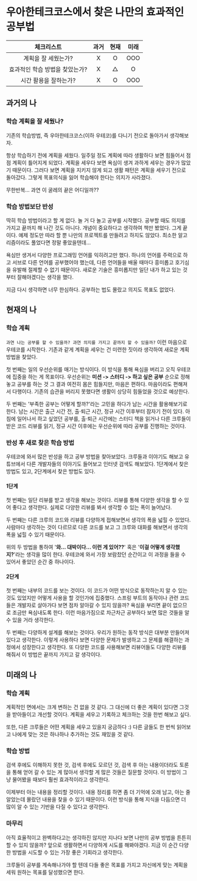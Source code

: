 # 우아한테크코스에서 찾은 나만의 효과적인 공부법
| 체크리스트 | 과거 | 현재 | 미래 |
|:---:|:---:|:---:|:---:|
| 계획을 잘 세웠는가? | X | O | OOO |
| 효과적인 학습 방법을 찾았는가? | X | △ | O |
| 시간 활용을 잘하는가? | X | O | OOO |

## 과거의 나

### 학습 계획을 잘 세웠나?

기존의 학습방법, 즉 우아한테크코스(이하 우테코)를 다니기 전으로 돌아가서 생각해보자.

항상 학습하기 전에 계획을 세웠다. 일주일 정도 계획에 따라 생활하다 보면 힘들어서 점점 계획이 틀어지게 되었다. 계획을 세우다 보면 욕심이 생겨 과하게 세우는 경우가 많았기 때문이다. 그러다 보면 계획을 지키지 않게 되고 생활 패턴은 계획을 세우기 전으로 돌아갔다. 그렇게 목표의식을 잃어 학습해야 한다는 의지가 사라졌다. 

무한반복... 과연 이 굴레의 끝은 어디일까??

### 학습 방법보단 반성

딱히 학습 방법이라고 할 게 없다. 놀 거 다 놀고 공부를 시작했다. 공부할 때도 의지를 가지고 끝까지 해 나간 것도 아니다. 개념이 중요하다고 생각하여 책만 봤었다. 그게 끝이다. 예제 정도만 따라 할 뿐 나만의 프로젝트를 만들려고 하지도 않았다. 최소한 알고리즘이라도 풀었다면 정말 좋았을텐데... 

욕심만 생겨서 다양한 프로그래밍 언어를 익히려고만 했다. 하나의 언어를 주력으로 하고 서브로 다른 언어를 공부했어야 했는데, 다른 언어들을 배울 때마다 흥미롭고 호기심을 유발해 절제할 수 없기 때문이다. 새로운 기술은 흥미롭지만 일단 내가 하고 있는 것부터 잘해야겠다는 생각을 했다.

지금 다시 생각하면 너무 한심하다. 공부하는 법도 몰랐고 의지도 목표도 없었다.

## 현재의 나

### 학습 계획

`과연 나는 공부를 할 수 있을까? 과연 의지를 가지고 끝까지 할 수 있을까?` 이런 마음으로 우테코를 시작한다. 기존과 같게 계획을 세우는 건 미련한 짓이라 생각하여 새로운 계획 방법을 찾았다.

첫 번째는 일의 우선순위를 매기는 방식이다. 이 방식을 통해 욕심을 버리고 오직 우테코에 집중을 하는 게 목표이다.
우선순위는 **미션 -> 스터디 -> 하고 싶은 공부** 순으로 정해놓고 공부를 하는 것
그 결과 여전히 몸은 힘들지만, 마음은 편하다. 마음이라도 편해져서 다행이다. 기존의 습관을 버리지 못했다면 생활이 상당히 힘들었을 것으로 예상한다.

두 번째는 '부족한 공부는 어떻게 할까?'라는 고민을 하다가 남는 시간을 활용해보기로 한다. 남는 시간은 출근 시간 전, 출·퇴근 시간, 정규 시간 이후부터 잠자기 전이 있다. 아침에 일어나서 하고 싶었던 공부를, 출·퇴근 시간에는 스터디 책을 읽거나 다른 크루들이 받은 코드 리뷰를 읽기, 정규 시간 이후에는 우선순위에 따라 공부를 진행하는 것이다.

### 반성 후 새로 찾은 학습 방법

우테코에 와서 많은 반성을 하고 공부 방법을 찾아보았다. 크루들과 이야기도 해보고 유튜브에서 다른 개발자들의 이야기도 들어보고 인터넷 검색도 해보았다. 1단계에서 찾은 방법도 있고, 2단계에서 찾은 방법도 있다.

#### 1단계

첫 번째는 일단 리뷰를 받고 생각을 해보는 것이다. 리뷰를 통해 다양한 생각을 할 수 있어 좋다고 생각한다. 실제로 다양한 리뷰를 봐서 생각할 수 있는 폭이 늘어났다. 

두 번째는 다른 크루의 코드와 리뷰를 다양하게 접해보면서 생각의 폭을 넓힐 수 있었다. 사람마다 생각하는 것이 다르므로 다른 코드를 보고 그 크루와 대화를 해보면서 생각의 폭을 넓힐 수 있기 때문이다. 

위의 두 방법을 통하여 '**와... 대박이다... 이런 게 있어??**' 혹은 '**이걸 어떻게 생각했지?**'라는 생각을 많이 한다. 우테코에 와서 가장 보람찼던 순간이고 이 과정을 들을 수 있어서 좋았던 순간 중 하나이다.

#### 2단계

첫 번째는 내부의 코드를 보는 것이다. 이 코드가 어떤 방식으로 동작하는지 알 수 있는 것도 있었지만 어떻게 사용을 할 것인가에 집중했다. 스프링 부트의 동작이나 관련 코드들은 개발자로 살아가다 보면 점차 알아갈 수 있지 않을까? 욕심을 부리면 끝이 없으므로 조금만 욕심내도록 한다. 이런 마음가짐으로 차근차근 공부하다 보면 많은 것들을 알 수 있을 거라 생각한다.

두 번째는 다양하게 설계를 해보는 것이다. 우리가 원하는 동작 방식은 대부분 만들어져 있다고 생각한다. 이렇게 사용하다 보면 다양한 문제가 발생하고 그 문제를 해결하는 과정에서 성장한다고 생각한다. 또 다양한 코드를 사용해보면 리뷰어들도 다양한 리뷰를 해줘서 이 방법은 끝까지 가지고 갈 생각이다.

## 미래의 나

### 학습 계획

계획적인 면에서는 크게 변하는 건 없을 것 같다. 그 대신에 더 좋은 계획이 있다면 그것을 받아들이고 개선할 것이다. 계획을 세우고 기록하고 체크하는 것을 한번 해보고 싶다.

또한, 다른 크루들은 어떤 계획을 세우고 있을지 궁금하다 :) 다른 글들도 한 번씩 읽어보고 나에게 맞는 것은 하나하나 추가하는 것도 재밌을 것 같다.

### 학습 방법

검색 후에도 이해하지 못한 것, 검색 후에도 모르던 것, 검색 후 아는 내용이더라도 토론을 통해 얻어 갈 수 있는 게 많아서 생각할 게 많은 것들은 질문할 것이다. 이 방법이 그냥 물어봤을 때보다 훨씬 효과적이라고 생각한다.

이제부터 아는 내용을 정리할 것이다. 내용 정리를 하면 좀 더 기억에 오래 남고, 아는 줄 알았는데 몰랐던 내용을 찾을 수 있기 때문이다. 이런 방식을 통해 지식을 다듬으면 더 많이 알 수 있는 기반을 다질 수 있다고 생각한다.

### 마무리

아직 효율적이고 완벽하다고는 생각하진 않지만 지나다 보면 나만의 공부 방법을 튼튼히 할 수 있지 않을까? 앞으로 생활하면서 다양하게 시도를 해봐야겠다. 지금 이 순간 다양한 방법을 시도할 수 있는 가장 좋은 기회라고 생각한다.

크루들이 공부를 계속해나가야 할 텐데 다들 좋은 목표를 가지고 자신에게 맞는 계획을 세워 원하는 목표를 달성했으면 한다.